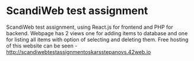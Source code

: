 # ScandiWeb test assignment
ScandiWeb test assignment, using React.js for frontend and PHP for backend. Webpage has 2 views one for adding items to database and one for listing all items with option of selecting and deleting them.
Free hosting of this website can be seen - http://scandiwebtestassignmentoskarsstepanovs.42web.io
